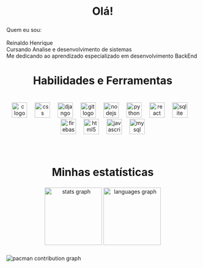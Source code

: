 <h1 align="center">Olá!</h1>

###

<p align="left">Quem eu sou: <br><br>Reinaldo Henrique <br>Cursando Analise e desenvolvimento de sistemas <br>Me dedicando ao aprendizado especializado em desenvolvimento BackEnd</p>

###

<h1 align="center">Habilidades e Ferramentas</h1>

###

<br clear="both">

<div align="center">
  <img src="https://cdn.simpleicons.org/c/A8B9CC" height="40" alt="c logo"  />
  <img width="12" />
  <img src="https://skillicons.dev/icons?i=css" height="40" alt="css logo"  />
  <img width="12" />
  <img src="https://skillicons.dev/icons?i=django" height="40" alt="django logo"  />
  <img width="12" />
  <img src="https://cdn.simpleicons.org/git/F05032" height="40" alt="git logo"  />
  <img width="12" />
  <img src="https://cdn.simpleicons.org/nodedotjs/339933" height="40" alt="nodejs logo"  />
  <img width="12" />
  <img src="https://cdn.simpleicons.org/python/3776AB" height="40" alt="python logo"  />
  <img width="12" />
  <img src="https://cdn.simpleicons.org/react/61DAFB" height="40" alt="react logo"  />
  <img width="12" />
  <img src="https://cdn.simpleicons.org/sqlite/003B57" height="40" alt="sqlite logo"  />
  <img width="12" />
  <img src="https://skillicons.dev/icons?i=firebase" height="40" alt="firebase logo"  />
  <img width="12" />
  <img src="https://skillicons.dev/icons?i=html" height="40" alt="html5 logo"  />
  <img width="12" />
  <img src="https://skillicons.dev/icons?i=js" height="40" alt="javascript logo"  />
  <img width="12" />
  <img src="https://skillicons.dev/icons?i=mysql" height="40" alt="mysql logo"  />
</div>

###

<br clear="both">

<h1 align="center">Minhas estatísticas</h1>

###

<div align="center">
  <img src="https://github-readme-stats.vercel.app/api?username=moraisReinaldo&hide_title=false&hide_rank=false&show_icons=true&include_all_commits=true&count_private=true&disable_animations=false&theme=dracula&locale=en&hide_border=false&order=1" height="150" alt="stats graph"  />
  <img src="https://github-readme-stats.vercel.app/api/top-langs?username=moraisReinaldo&locale=en&hide_title=false&layout=compact&card_width=320&langs_count=5&theme=dracula&hide_border=false&order=2" height="150" alt="languages graph"  />
</div>

###

<p align="center"></p>

###

<picture>
  <source media="(prefers-color-scheme: dark)" srcset="https://raw.githubusercontent.com/moraisReinaldo/moraisReinaldo/output/pacman-contribution-graph-dark.svg">
  <source media="(prefers-color-scheme: light)" srcset="https://raw.githubusercontent.com/moraisReinaldo/moraisReinaldo/output/pacman-contribution-graph.svg">
  <img alt="pacman contribution graph" src="https://raw.githubusercontent.com/moraisReinaldo/moraisReinaldo/output/pacman-contribution-graph.svg">
</picture>

###
